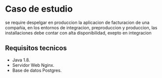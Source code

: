 # Caso de estudio 

se require despelgar en produccion la aplicacion de facturacion de una compañia, en los entornos de integracion, preproduccion y produccion, las installaciones debe contar con alta disponibilidad, exepto en integracion 

## Requisitos tecnicos

- Java 1.8. 
- Servidor Web Nginx.
- Base de datos Postgres.